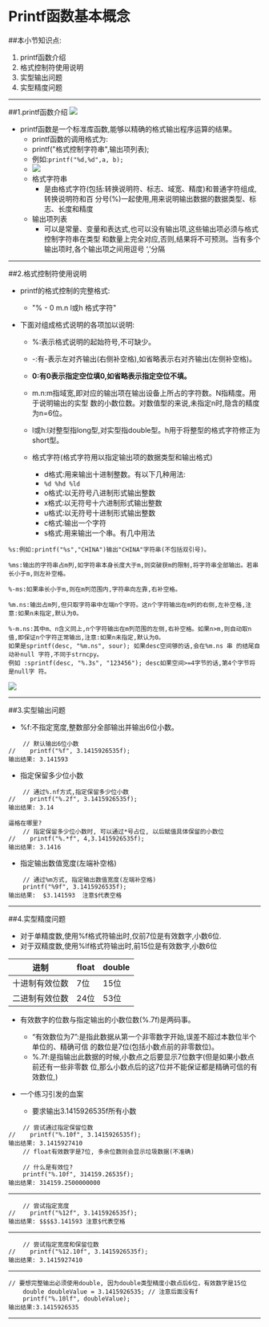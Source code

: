 # Printf函数基本概念
##本小节知识点:
1. printf函数介绍
2. 格式控制符使用说明
3. 实型输出问题
4. 实型精度问题

---

##1.printf函数介绍
![](http://7xj0kx.com1.z0.glb.clouddn.com/printf.png)
- printf函数是一个标准库函数,能够以精确的格式输出程序运算的结果。
    + printf函数的调用格式为:
    + printf("格式控制字符串",输出项列表);
    + 例如:```printf("%d,%d",a, b);```
    + ![](http://7xj0kx.com1.z0.glb.clouddn.com/printf2.png)
    + 格式字符串
        * 是由格式字符(包括:转换说明符、标志、域宽、精度)和普通字符组成,转换说明符和百 分号(%)一起使用,用来说明输出数据的数据类型、标志、长度和精度
    + 输出项列表
        * 可以是常量、变量和表达式,也可以没有输出项,这些输出项必须与格式控制字符串在类型 和数量上完全对应,否则,结果将不可预测。当有多个输出项时,各个输出项之间用逗号 ‘,’分隔

---

##2.格式控制符使用说明
- printf的格式控制的完整格式:
    + "% - 0 m.n l或h 格式字符"

- 下面对组成格式说明的各项加以说明:
    + %:表示格式说明的起始符号,不可缺少。
    + -:有-表示左对齐输出(右侧补空格),如省略表示右对齐输出(左侧补空格)。
    +  **0:有0表示指定空位填0,如省略表示指定空位不填。**
    +  m.n:m指域宽,即对应的输出项在输出设备上所占的字符数。N指精度。用于说明输出的实型 数的小数位数。对数值型的来说,未指定n时,隐含的精度为n=6位。
    +  l或h:l对整型指long型,对实型指double型。h用于将整型的格式字符修正为short型。

    + 格式字符(格式字符用以指定输出项的数据类型和输出格式)
        * d格式:用来输出十进制整数。有以下几种用法:
        * ```%d %hd %ld```
        * o格式:以无符号八进制形式输出整数
        * x格式:以无符号十六进制形式输出整数
        * u格式:以无符号十进制形式输出整数
        * c格式:输出一个字符
        * s格式:用来输出一个串。有几中用法

```
%s:例如:printf("%s","CHINA")输出"CHINA"字符串(不包括双引号)。

%ms:输出的字符串占m列,如字符串本身长度大于m,则突破获m的限制,将字符串全部输出。若串 长小于m,则左补空格。

%-ms:如果串长小于m,则在m列范围内,字符串向左靠,右补空格。

%m.ns:输出占m列,但只取字符串中左端n个字符。这n个字符输出在m列的右侧,左补空格,注 意:如果n未指定,默认为0。

%-m.ns:其中m、n含义同上,n个字符输出在m列范围的左侧,右补空格。如果n>m,则自动取n 值,即保证n个字符正常输出,注意:如果n未指定,默认为0。
如果是sprintf(desc, "%m.ns", sour); 如果desc空间够的话,会在%m.ns 串 的结尾自动补null 字符,不同于strncpy。
例如 :sprintf(desc, "%.3s", "123456"); desc如果空间>=4字节的话,第4个字节将是null字 符。
```
![](http://7xj0kx.com1.z0.glb.clouddn.com/printf3.png)


---

##3.实型输出问题
- %f:不指定宽度,整数部分全部输出并输出6位小数。
```
    // 默认输出6位小数
//    printf("%f", 3.1415926535f);
输出结果: 3.141593
```

- 指定保留多少位小数
```
    // 通过%.nf方式,指定保留多少位小数
//    printf("%.2f", 3.1415926535f);
输出结果: 3.14
```

```
逼格在哪里?
    // 指定保留多少位小数时, 可以通过*号占位, 以后赋值具体保留的小数位
//    printf("%.*f", 4,3.1415926535f);
输出结果: 3.1416
```

- 指定输出数值宽度(左端补空格)
```
    // 通过%m方式, 指定输出数值宽度(左端补空格)
    printf("%9f", 3.1415926535f);
输出结果:  $3.141593  注意$代表空格
```

---
##4.实型精度问题
- 对于单精度数,使用%f格式符输出时,仅前7位是有效数字,小数6位.
- 对于双精度数,使用%lf格式符输出时,前15位是有效数字,小数6位

|进制|float|double|
|--|--|--|
|十进制有效位数|7位|15位|
|二进制有效位数|24位|53位|


- 有效数字的位数与指定输出的小数位数(%.7f)是两码事。
    + “有效数位为7”:是指此数据从第一个非零数字开始,误差不超过本数位半个单位的、精确可信 的数位是7位(包括小数点前的非零数位)。
    + %.7f:是指输出此数据的时候,小数点之后要显示7位数字(但是如果小数点前还有一些非零数 位,那么小数点后的这7位并不能保证都是精确可信的有效数位,)


- 一个练习引发的血案
    + 要求输出3.1415926535f所有小数

```
    // 尝试通过指定保留位数
//    printf("%.10f", 3.1415926535f);
输出结果: 3.1415927410
    // float有效数字是7位, 多余位数则会显示垃圾数据(不准确)

    // 什么是有效位?
    printf("%.10f", 314159.26535f);
输出结果: 314159.2500000000
```
---
```
    // 尝试指定宽度
//    printf("%12f", 3.1415926535f);
输出结果: $$$$3.141593 注意$代表空格
```
---
```
    // 尝试指定宽度和保留位数
//    printf("%12.10f", 3.1415926535f);
输出结果: 3.1415927410
```
---
```
// 要想完整输出必须使用double, 因为double类型精度小数点后6位，有效数字是15位
    double doubleValue = 3.1415926535; // 注意后面没有f
    printf("%.10lf", doubleValue);
输出结果:3.1415926535
```
---
